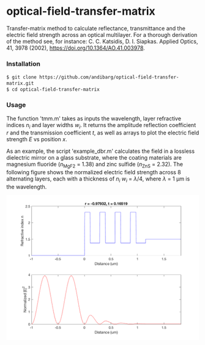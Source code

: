 # optical-field-transfer-matrix
Transfer-matrix method to calculate reflectance, transmittance and the electric field strength across an optical multilayer.
For a thorough derivation of the method see, for instance: C. C. Katsidis, D. I. Siapkas. Applied Optics, 41, 3978 (2002), https://doi.org/10.1364/AO.41.003978.

### Installation
```
$ git clone https://github.com/andibarg/optical-field-transfer-matrix.git
$ cd optical-field-transfer-matrix
```

### Usage
The function 'tmm.m' takes as inputs the wavelength, layer refractive indices <em>n<sub>i</sub></em> and layer widths <em>w<sub>i</sub></em>. It returns the amplitude reflection coefficient <em>r</em> and the transmission coefficient <em>t</em>, as well as arrays to plot the electric field strength <em>E</em> vs position <em>x</em>.

As an example, the script 'example_dbr.m' calculates the field in a lossless dielectric mirror on a glass substrate, where the coating materials are magnesium fluoride (<em>n</em><sub>MgF2</sub> = 1.38) and zinc sulfide (<em>n</em><sub>ZnS</sub> = 2.32). The following figure shows the normalized electric field strength across 8 alternating layers, each with a thickness of <em>n<sub>i</sub> w<sub>i</sub></em> = <em>λ</em>/4, where <em>λ</em> = 1 μm is the wavelength.

![Screenshot](example_dbr.png)
